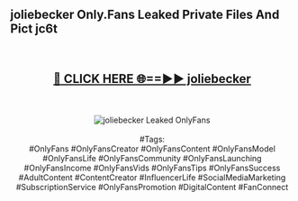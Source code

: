 <h2>joliebecker Only.Fans Leaked Private Files And Pict jc6t</h2>
<br>
<div align="center">
<h2><a href="https://mediafiles.top/joliebecker" rel="nofollow">🔴 CLICK HERE 🌐==►► joliebecker</a></h2>
<br>
<br>
<a href="https://mediafiles.top/joliebecker" rel="nofollow" data-target="animated-image.originalLink"><img src="https://i.ibb.co.com/WyWwxjT/player-gif2.gif" alt="joliebecker Leaked OnlyFans" style="max-width: 100%; display: inline-block;" data-target="animated-image.originalImage"></a>
<br><br>
#Tags:
<br>
#OnlyFans #OnlyFansCreator #OnlyFansContent #OnlyFansModel #OnlyFansLife #OnlyFansCommunity #OnlyFansLaunching #OnlyFansIncome #OnlyFansVids #OnlyFansTips #OnlyFansSuccess #AdultContent #ContentCreator #InfluencerLife #SocialMediaMarketing #SubscriptionService #OnlyFansPromotion #DigitalContent #FanConnect
</div>
<br>